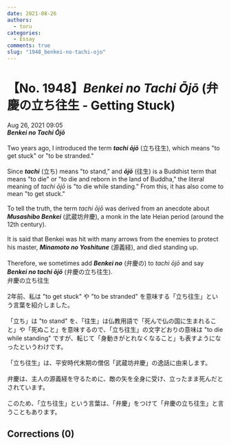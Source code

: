 ```yaml
---
date: 2021-08-26
authors:
  - toru
categories:
  - Essay
comments: true
slug: "1948_benkei-no-tachi-ojo"
---
```


# 【No. 1948】<strong><em>Benkei no Tachi Ōjō</em></strong> (弁慶の立ち往生 - Getting Stuck)
<div class="date">Aug 26, 2021 09:05</div>
<div id="post"><div id="body_show_ori">
<strong><em>Benkei no Tachi Ōjō</em></strong><br/><br/>Two years ago, I introduced the term <strong><em>tachi ōjō</em></strong> (立ち往生), which means "to get stuck" or "to be stranded."<br/><br/>Since <strong><em>tachi</em></strong> (立ち) means "to stand," and <strong><em>ōjō</em></strong> (往生) is a Buddhist term that means "to die" or "to die and reborn in the land of Buddha," the literal meaning of <em>tachi ōjō</em> is "to die while standing." From this, it has also come to mean "to get stuck."<br/><br/>To tell the truth, the term <em>tachi ōjō</em> was derived from an anecdote about <strong><em>Musashibo Benkei</em></strong> (武蔵坊弁慶), a monk in the late Heian period (around the 12th century).<br/><br/>It is said that Benkei was hit with many arrows from the enemies to protect his master, <strong><em>Minamoto no Yoshitune</em></strong> (源義経), and died standing up.<br/><br/>Therefore, we sometimes add <strong><em>Benkei no</em></strong> (弁慶の) to <em>tachi ōjō</em> and say <strong><em>Benkei no tachi ōjō</em></strong> (弁慶の立ち往生).
</div></div>

<!-- more -->

<div id="post_ja"><div id="body_show_mo">
弁慶の立ち往生<br/><br/>2年前、私は "to get stuck" や "to be stranded" を意味する「立ち往生」という言葉を紹介しました。<br/><br/>「立ち」は "to stand" を、「往生」は仏教用語で「死んで仏の国に生まれること」や「死ぬこと」を意味するので、「立ち往生」の文字どおりの意味は "to die while standing" ですが、転じて「身動きがとれなくなること」も表すようになったというわけです。<br/><br/>「立ち往生」は、平安時代末期の僧侶「武蔵坊弁慶」の逸話に由来します。<br/><br/>弁慶は、主人の源義経を守るために、敵の矢を全身に受け、立ったまま死んだとされています。<br/><br/>このため、「立ち往生」という言葉は、「弁慶」をつけて「弁慶の立ち往生」と言うこともあります。
</div></div>

## Corrections (0)
